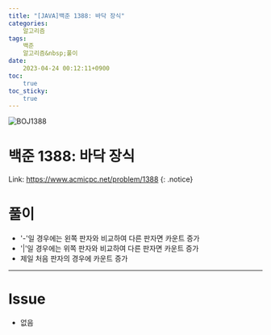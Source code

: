 ```yaml
---
title: "[JAVA]백준 1388: 바닥 장식"
categories:
    알고리즘
tags:
    백준
    알고리즘&nbsp;풀이
date:
    2023-04-24 00:12:11+0900
toc: 
    true
toc_sticky:
    true
---
```

![BOJ1388](https://user-images.githubusercontent.com/77597885/233847548-724ffcbe-431b-4da4-82f9-23093c25b7e0.png)


# 백준 1388: 바닥 장식
Link: <https://www.acmicpc.net/problem/1388>
{: .notice}


# 풀이
* '-'일 경우에는 왼쪽 판자와 비교하여 다른 판자면 카운트 증가
* '|'일 경우에는 위쪽 판자와 비교하여 다른 판자면 카운트 증가
* 제일 처음 판자의 경우에 카운트 증가

<script src="https://gist.github.com/cuzzzu1318/993969ab535323e1fb73a742d09e4547.js"></script>
***

# Issue

* 없음